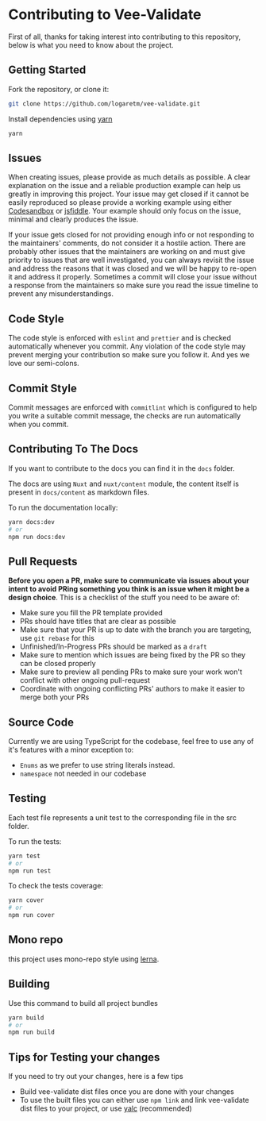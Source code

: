 # Contributing to Vee-Validate

First of all, thanks for taking interest into contributing to this repository, below is what you need to know about the project.

## Getting Started

Fork the repository, or clone it:

```bash
git clone https://github.com/logaretm/vee-validate.git
```

Install dependencies using [yarn](https://yarnpkg.com)

```bash
yarn
```

## Issues

When creating issues, please provide as much details as possible. A clear explanation on the issue and a reliable production example can help us greatly in improving this project. Your issue may get closed if it cannot be easily reproduced so please provide a working example using either [Codesandbox](https://codesandbox.io/) or [jsfiddle](https://jsfiddle.net/). Your example should only focus on the issue, minimal and clearly produces the issue.

If your issue gets closed for not providing enough info or not responding to the maintainers' comments, do not consider it a hostile action. There are probably other issues that the maintainers are working on and must give priority to issues that are well investigated, you can always revisit the issue and address the reasons that it was closed and we will be happy to re-open it and address it properly. Sometimes a commit will close your issue without a response from the maintainers so make sure you read the issue timeline to prevent any misunderstandings.

## Code Style

The code style is enforced with `eslint` and `prettier` and is checked automatically whenever you commit. Any violation of the code style may prevent merging your contribution so make sure you follow it. And yes we love our semi-colons.

## Commit Style

Commit messages are enforced with `commitlint` which is configured to help you write a suitable commit message, the checks are run automatically when you commit.

## Contributing To The Docs

If you want to contribute to the docs you can find it in the `docs` folder.

The docs are using `Nuxt` and `nuxt/content` module, the content itself is present in `docs/content` as markdown files.

To run the documentation locally:

```bash
yarn docs:dev
# or
npm run docs:dev
```

## Pull Requests

**Before you open a PR, make sure to communicate via issues about your intent to avoid PRing something you think is an issue when it might be a design choice**. This is a checklist of the stuff you need to be aware of:

- Make sure you fill the PR template provided
- PRs should have titles that are clear as possible
- Make sure that your PR is up to date with the branch you are targeting, use `git rebase` for this
- Unfinished/In-Progress PRs should be marked as a `draft`
- Make sure to mention which issues are being fixed by the PR so they can be closed properly
- Make sure to preview all pending PRs to make sure your work won't conflict with other ongoing pull-request
- Coordinate with ongoing conflicting PRs' authors to make it easier to merge both your PRs

## Source Code

Currently we are using TypeScript for the codebase, feel free to use any of it's features with a minor exception to:

- `Enums` as we prefer to use string literals instead.
- `namespace` not needed in our codebase

## Testing

Each test file represents a unit test to the corresponding file in the src folder.

To run the tests:

```bash
yarn test
# or
npm run test
```

To check the tests coverage:

```bash
yarn cover
# or
npm run cover
```

## Mono repo

this project uses mono-repo style using [lerna](https://github.com/lerna/lerna).

## Building

Use this command to build all project bundles

```bash
yarn build
# or
npm run build
```

## Tips for Testing your changes

If you need to try out your changes, here is a few tips

- Build vee-validate dist files once you are done with your changes
- To use the built files you can either use `npm link` and link vee-validate dist files to your project, or use [yalc](https://github.com/whitecolor/yalc) (recommended)
